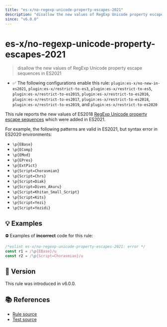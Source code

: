 ```yaml
---
title: "es-x/no-regexp-unicode-property-escapes-2021"
description: "disallow the new values of RegExp Unicode property escape sequences in ES2021"
since: "v6.0.0"
---
```


# es-x/no-regexp-unicode-property-escapes-2021
> disallow the new values of RegExp Unicode property escape sequences in ES2021

- ✅ The following configurations enable this rule: `plugin:es-x/no-new-in-es2021`, `plugin:es-x/restrict-to-es3`, `plugin:es-x/restrict-to-es5`, `plugin:es-x/restrict-to-es2015`, `plugin:es-x/restrict-to-es2016`, `plugin:es-x/restrict-to-es2017`, `plugin:es-x/restrict-to-es2018`, `plugin:es-x/restrict-to-es2019`, and `plugin:es-x/restrict-to-es2020`

This rule reports the new values of ES2018 [RegExp Unicode property escape sequences](https://github.com/tc39/proposal-regexp-unicode-property-escapes#readme) which were added in ES2021.

For example, the following patterns are valid in ES2021, but syntax error in ES2020 environments:

- `\p{EBase}`
- `\p{EComp}`
- `\p{EMod}`
- `\p{EPres}`
- `\p{ExtPict}`
- `\p{Script=Chorasmian}`
- `\p{Script=Chrs}`
- `\p{Script=Diak}`
- `\p{Script=Dives_Akuru}`
- `\p{Script=Khitan_Small_Script}`
- `\p{Script=Kits}`
- `\p{Script=Yezi}`
- `\p{Script=Yezidi}`

## 💡 Examples

⛔ Examples of **incorrect** code for this rule:

<eslint-playground type="bad">

```js
/*eslint es-x/no-regexp-unicode-property-escapes-2021: error */
const r1 = /\p{EBase}/u
const r2 = /\p{Script=Chorasmian}/u
```

</eslint-playground>

## 🚀 Version

This rule was introduced in v6.0.0.

## 📚 References

- [Rule source](https://github.com/eslint-community/eslint-plugin-es-x/blob/master/lib/rules/no-regexp-unicode-property-escapes-2021.js)
- [Test source](https://github.com/eslint-community/eslint-plugin-es-x/blob/master/tests/lib/rules/no-regexp-unicode-property-escapes-2021.js)
